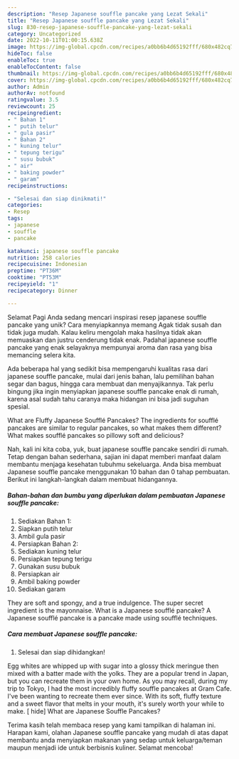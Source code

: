 ```yaml
---
description: "Resep Japanese souffle pancake yang Lezat Sekali"
title: "Resep Japanese souffle pancake yang Lezat Sekali"
slug: 830-resep-japanese-souffle-pancake-yang-lezat-sekali
category: Uncategorized
date: 2022-10-11T01:00:15.638Z
image: https://img-global.cpcdn.com/recipes/a0bb6b4d65192fff/680x482cq70/japanese-souffle-pancake-foto-resep-utama.jpg
hideToc: false
enableToc: true
enableTocContent: false
thumbnail: https://img-global.cpcdn.com/recipes/a0bb6b4d65192fff/680x482cq70/japanese-souffle-pancake-foto-resep-utama.jpg
cover: https://img-global.cpcdn.com/recipes/a0bb6b4d65192fff/680x482cq70/japanese-souffle-pancake-foto-resep-utama.jpg
author: Admin
authorAv: notfound
ratingvalue: 3.5
reviewcount: 25
recipeingredient:
- " Bahan 1"
- " putih telur"
- " gula pasir"
- " Bahan 2"
- " kuning telur"
- " tepung terigu"
- " susu bubuk"
- " air"
- " baking powder"
- " garam"
recipeinstructions:

- "Selesai dan siap dinikmati!"
categories:
- Resep
tags:
- japanese
- souffle
- pancake

katakunci: japanese souffle pancake 
nutrition: 258 calories
recipecuisine: Indonesian
preptime: "PT36M"
cooktime: "PT53M"
recipeyield: "1"
recipecategory: Dinner

---
```



Selamat Pagi Anda sedang mencari inspirasi resep japanese souffle pancake yang unik? Cara menyiapkannya memang Agak tidak susah dan tidak juga mudah. Kalau keliru mengolah maka hasilnya tidak akan memuaskan dan justru cenderung tidak enak. Padahal japanese souffle pancake yang enak selayaknya mempunyai aroma dan rasa yang bisa memancing selera kita.


Ada beberapa hal yang sedikit bisa mempengaruhi kualitas rasa dari japanese souffle pancake, mulai dari jenis bahan, lalu pemilihan bahan segar dan bagus, hingga cara membuat dan menyajikannya. Tak perlu bingung jika ingin menyiapkan japanese souffle pancake enak di rumah, karena asal sudah tahu caranya maka hidangan ini bisa jadi suguhan spesial.

What are Fluffy Japanese Soufflé Pancakes? The ingredients for soufflé pancakes are similar to regular pancakes, so what makes them different? What makes soufflé pancakes so pillowy soft and delicious?


Nah, kali ini kita coba, yuk, buat japanese souffle pancake sendiri di rumah. Tetap dengan bahan sederhana, sajian ini dapat memberi manfaat dalam membantu menjaga kesehatan tubuhmu sekeluarga. Anda bisa membuat Japanese souffle pancake menggunakan 10 bahan dan 0 tahap pembuatan. Berikut ini langkah-langkah dalam membuat hidangannya.

<!--inarticleads1-->

##### Bahan-bahan dan bumbu yang diperlukan dalam pembuatan Japanese souffle pancake:

1. Sediakan  Bahan 1:
1. Siapkan  putih telur
1. Ambil  gula pasir
1. Persiapkan  Bahan 2:
1. Sediakan  kuning telur
1. Persiapkan  tepung terigu
1. Gunakan  susu bubuk
1. Persiapkan  air
1. Ambil  baking powder
1. Sediakan  garam


They are soft and spongy, and a true indulgence. The super secret ingredient is the mayonnaise. What is a Japanese soufflé pancake? A Japanese soufflé pancake is a pancake made using soufflé techniques. 

<!--inarticleads2-->

##### Cara membuat Japanese souffle pancake:


1. Selesai dan siap dihidangkan!

Egg whites are whipped up with sugar into a glossy thick meringue then mixed with a batter made with the yolks. They are a popular trend in Japan, but you can recreate them in your own home. As you may recall, during my trip to Tokyo, I had the most incredibly fluffy souffle pancakes at Gram Cafe. I&#39;ve been wanting to recreate them ever since. With its soft, fluffy texture and a sweet flavor that melts in your mouth, it&#39;s surely worth your while to make. [ hide] What are Japanese Souffle Pancakes? 

Terima kasih telah membaca resep yang kami tampilkan di halaman ini. Harapan kami, olahan Japanese souffle pancake yang mudah di atas dapat membantu anda menyiapkan makanan yang sedap untuk keluarga/teman maupun menjadi ide untuk berbisnis kuliner. Selamat mencoba!
